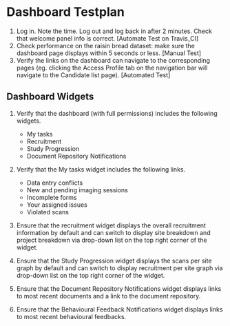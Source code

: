 # Dashboard Testplan
1. Log in. Note the time. Log out and log back in after 2 minutes. Check that welcome panel info is correct. [Automate Test on Travis_CI]
2. Check performance on the raisin bread dataset: make sure the dashboard page displays within 5 seconds or less. [Manual Test]  
3. Verify the links on the dashboard can navigate to the corresponding pages (eg. clicking the Access Profile tab on the navigation bar will navigate to the Candidate list page). [Automated Test]  

## Dashboard Widgets
1. Verify that the dashboard (with full permissions) includes the following widgets.
   * My tasks
   * Recruitment
   * Study Progression
   * Document Repository Notifications

2. Verify that the My tasks widget includes the following links.
   * Data entry conflicts
   * New and pending imaging sessions
   * Incomplete forms
   * Your assigned issues
   * Violated scans

3. Ensure that the recruitment widget displays the overall recruitment information by default and can switch to display site breakdown and project breakdown via drop-down list on the top right corner of the widget.

4. Ensure that the Study Progression widget displays the scans per site graph by default and can switch to display recruitment per site graph via drop-down list on the top right corner of the widget.

5. Ensure that the Document Repository Notifications widget displays links to most recent documents and a link to the document repository.

6. Ensure that the Behavioural Feedback Notifications widget displays links to most recent behavioural feedbacks.